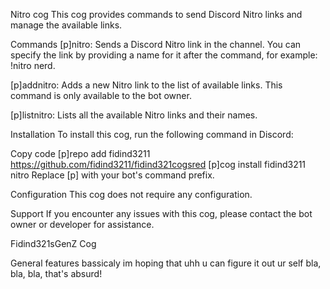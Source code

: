Nitro cog
This cog provides commands to send Discord Nitro links and manage the available links.

Commands
[p]nitro: Sends a Discord Nitro link in the channel. You can specify the link by providing a name for it after the command, for example: !nitro nerd.

[p]addnitro: Adds a new Nitro link to the list of available links. This command is only available to the bot owner.

[p]listnitro: Lists all the available Nitro links and their names.


Installation
To install this cog, run the following command in Discord:


Copy code
[p]repo add fidind3211 https://github.com/fidind3211/fidind321cogsred
[p]cog install fidind3211 nitro
Replace [p] with your bot's command prefix.

Configuration
This cog does not require any configuration.

Support
If you encounter any issues with this cog, please contact the bot owner or developer for assistance.

Fidind321sGenZ Cog

General features bassicaly im hoping that uhh u can figure it out ur self bla, bla, bla, that's absurd!
